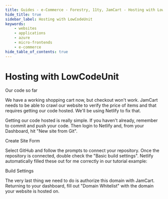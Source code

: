```yaml
---
title: Guides - e-Commerce - Forestry, 11ty, JamCart - Hosting with LowCodeUnit
hide_title: true
sidebar_label: Hosting with LowCodeUnit
keywords:
    - websites
    - applications
    - azure
    - micro-frontends
    - e-commerce
hide_table_of_contents: true
---
```


# Hosting with LowCodeUnit

Our code so far

We have a working shopping cart now, but checkout won't work. JamCart needs to be able to crawl our website to verify the price of items and that requires getting our code hosted. We'll be using Netlify to fix that.

Getting our code hosted is really simple. If you haven't already, remember to commit and push your code. Then login to Netlify and, from your Dashboard, hit "New site from Git".

Create Site Form

Select GitHub and follow the prompts to connect your repository. Once the repository is connected, double check the "Basic build settings". Netlify automatically filled these out for me correctly in our tutorial example:

Build Settings

The very last thing we need to do is authorize this domain with JamCart. Returning to your dashboard, fill out "Domain Whitelist" with the domain your website is hosted on.
